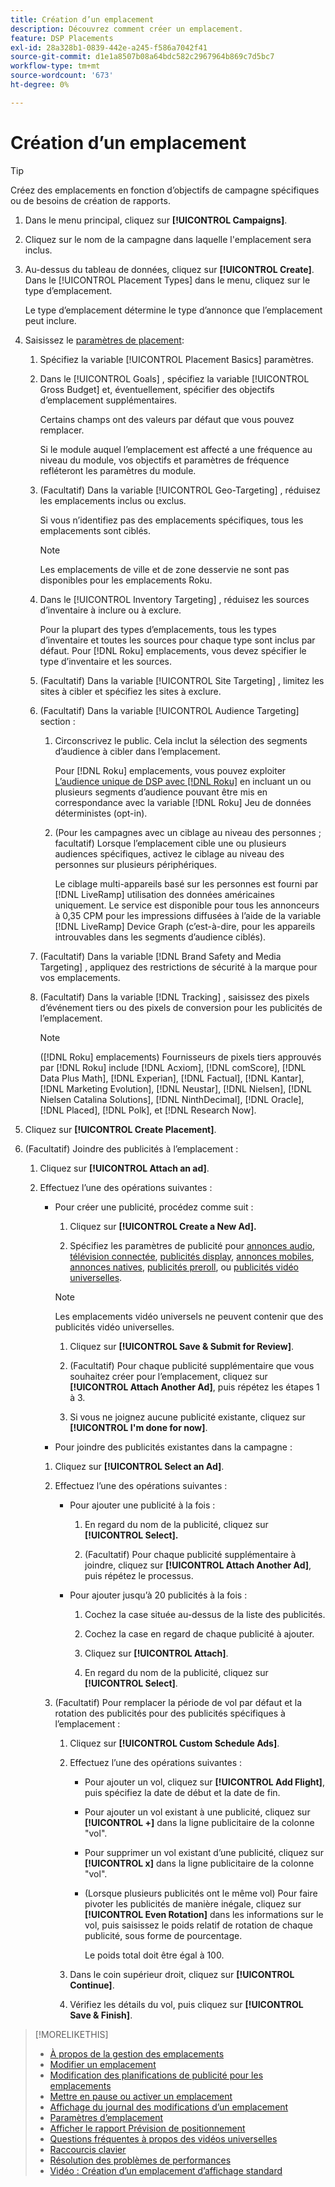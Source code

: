 ```yaml
---
title: Création d’un emplacement
description: Découvrez comment créer un emplacement.
feature: DSP Placements
exl-id: 28a328b1-0839-442e-a245-f586a7042f41
source-git-commit: d1e1a8507b08a64bdc582c2967964b869c7d5bc7
workflow-type: tm+mt
source-wordcount: '673'
ht-degree: 0%

---
```


# Création d’un emplacement

>[!TIP]
>
>Créez des emplacements en fonction d’objectifs de campagne spécifiques ou de besoins de création de rapports.

1. Dans le menu principal, cliquez sur **[!UICONTROL Campaigns]**.

1. Cliquez sur le nom de la campagne dans laquelle l&#39;emplacement sera inclus.

1. Au-dessus du tableau de données, cliquez sur **[!UICONTROL Create]**. Dans le [!UICONTROL Placement Types] dans le menu, cliquez sur le type d’emplacement.

   Le type d’emplacement détermine le type d’annonce que l’emplacement peut inclure.

1. Saisissez le [paramètres de placement](placement-settings.md):

   1. Spécifiez la variable [!UICONTROL Placement Basics] paramètres.

   1. Dans le [!UICONTROL Goals] , spécifiez la variable [!UICONTROL Gross Budget] et, éventuellement, spécifier des objectifs d’emplacement supplémentaires.

      Certains champs ont des valeurs par défaut que vous pouvez remplacer.

      Si le module auquel l’emplacement est affecté a une fréquence au niveau du module, vos objectifs et paramètres de fréquence refléteront les paramètres du module.

   1. (Facultatif) Dans la variable [!UICONTROL Geo-Targeting] , réduisez les emplacements inclus ou exclus.

      Si vous n’identifiez pas des emplacements spécifiques, tous les emplacements sont ciblés.

      >[!NOTE]
      >
      >Les emplacements de ville et de zone desservie ne sont pas disponibles pour les emplacements Roku.

   1. Dans le [!UICONTROL Inventory Targeting] , réduisez les sources d’inventaire à inclure ou à exclure.

      Pour la plupart des types d’emplacements, tous les types d’inventaire et toutes les sources pour chaque type sont inclus par défaut. Pour [!DNL Roku] emplacements, vous devez spécifier le type d’inventaire et les sources.

   1. (Facultatif) Dans la variable [!UICONTROL Site Targeting] , limitez les sites à cibler et spécifiez les sites à exclure.

   1. (Facultatif) Dans la variable [!UICONTROL Audience Targeting] section :

      1. Circonscrivez le public. Cela inclut la sélection des segments d’audience à cibler dans l’emplacement.

         Pour [!DNL Roku] emplacements, vous pouvez exploiter [L’audience unique de DSP avec [!DNL Roku]](/help/dsp/inventory/roku-inventory.md) en incluant un ou plusieurs segments d’audience pouvant être mis en correspondance avec la variable [!DNL Roku] Jeu de données déterministes (opt-in).

      1. (Pour les campagnes avec un ciblage au niveau des personnes ; facultatif) Lorsque l’emplacement cible une ou plusieurs audiences spécifiques, activez le ciblage au niveau des personnes sur plusieurs périphériques.

         Le ciblage multi-appareils basé sur les personnes est fourni par [!DNL LiveRamp] utilisation des données américaines uniquement. Le service est disponible pour tous les annonceurs à 0,35 CPM pour les impressions diffusées à l’aide de la variable [!DNL LiveRamp] Device Graph (c’est-à-dire, pour les appareils introuvables dans les segments d’audience ciblés).

   1. (Facultatif) Dans la variable [!DNL Brand Safety and Media Targeting] , appliquez des restrictions de sécurité à la marque pour vos emplacements.

   1. (Facultatif) Dans la variable [!DNL Tracking] , saisissez des pixels d’événement tiers ou des pixels de conversion pour les publicités de l’emplacement.

      >[!NOTE]
      >
      >([!DNL Roku] emplacements) Fournisseurs de pixels tiers approuvés par [!DNL Roku] include [!DNL Acxiom], [!DNL comScore], [!DNL Data Plus Math], [!DNL Experian], [!DNL Factual], [!DNL Kantar], [!DNL Marketing Evolution], [!DNL Neustar], [!DNL Nielsen], [!DNL Nielsen Catalina Solutions], [!DNL NinthDecimal], [!DNL Oracle], [!DNL Placed], [!DNL Polk], et [!DNL Research Now].

1. Cliquez sur **[!UICONTROL Create Placement]**.

1. (Facultatif) Joindre des publicités à l’emplacement :

   1. Cliquez sur **[!UICONTROL Attach an ad]**.

   1. Effectuez l’une des opérations suivantes :

      * Pour créer une publicité, procédez comme suit :

         1. Cliquez sur **[!UICONTROL Create a New Ad].**

         1. Spécifiez les paramètres de publicité pour [annonces audio](/help/dsp/campaign-management/ads/ad-settings-audio.md), [télévision connectée](/help/dsp/campaign-management/ads/ad-settings-connected-tv.md), [publicités display](/help/dsp/campaign-management/ads/ad-settings-display.md), [annonces mobiles](/help/dsp/campaign-management/ads/ad-settings-mobile.md), [annonces natives](/help/dsp/campaign-management/ads/ad-settings-native.md), [publicités preroll](/help/dsp/campaign-management/ads/ad-settings-pre-roll.md), ou [publicités vidéo universelles](/help/dsp/campaign-management/ads/ad-settings-universal-video.md).

        >[!NOTE]
        >
        >Les emplacements vidéo universels ne peuvent contenir que des publicités vidéo universelles.

         1. Cliquez sur **[!UICONTROL Save & Submit for Review]**.

         1. (Facultatif) Pour chaque publicité supplémentaire que vous souhaitez créer pour l’emplacement, cliquez sur **[!UICONTROL Attach Another Ad]**, puis répétez les étapes 1 à 3.

         1. Si vous ne joignez aucune publicité existante, cliquez sur **[!UICONTROL I'm done for now]**.

      * Pour joindre des publicités existantes dans la campagne :

      1. Cliquez sur **[!UICONTROL Select an Ad]**.

      1. Effectuez l’une des opérations suivantes :

         * Pour ajouter une publicité à la fois :

            1. En regard du nom de la publicité, cliquez sur **[!UICONTROL Select].**

            1. (Facultatif) Pour chaque publicité supplémentaire à joindre, cliquez sur **[!UICONTROL Attach Another Ad]**, puis répétez le processus.

         * Pour ajouter jusqu’à 20 publicités à la fois :

            1. Cochez la case située au-dessus de la liste des publicités.

            1. Cochez la case en regard de chaque publicité à ajouter.

            1. Cliquez sur **[!UICONTROL Attach]**.

            1. En regard du nom de la publicité, cliquez sur **[!UICONTROL Select]**.

      1. (Facultatif) Pour remplacer la période de vol par défaut et la rotation des publicités pour des publicités spécifiques à l’emplacement :

         1. Cliquez sur **[!UICONTROL Custom Schedule Ads]**.

         1. Effectuez l’une des opérations suivantes :

            * Pour ajouter un vol, cliquez sur **[!UICONTROL Add Flight]**, puis spécifiez la date de début et la date de fin.

            * Pour ajouter un vol existant à une publicité, cliquez sur **[!UICONTROL +]** dans la ligne publicitaire de la colonne &quot;vol&quot;.

            * Pour supprimer un vol existant d’une publicité, cliquez sur **[!UICONTROL x]** dans la ligne publicitaire de la colonne &quot;vol&quot;.

            * (Lorsque plusieurs publicités ont le même vol) Pour faire pivoter les publicités de manière inégale, cliquez sur **[!UICONTROL Even Rotation]** dans les informations sur le vol, puis saisissez le poids relatif de rotation de chaque publicité, sous forme de pourcentage.

              Le poids total doit être égal à 100.

         1. Dans le coin supérieur droit, cliquez sur **[!UICONTROL Continue]**.

         1. Vérifiez les détails du vol, puis cliquez sur **[!UICONTROL Save & Finish]**.

>[!MORELIKETHIS]
>
>* [À propos de la gestion des emplacements](placement-about.md)
>* [Modifier un emplacement](placement-edit.md)
>* [Modification des planifications de publicité pour les emplacements](placement-edit-ad-schedule.md)
>* [Mettre en pause ou activer un emplacement](placement-pause-activate.md)
>* [Affichage du journal des modifications d’un emplacement](placement-change-log.md)
>* [Paramètres d’emplacement](placement-settings.md)
>* [Afficher le rapport Prévision de positionnement](/help/dsp/campaign-management/reports/placement-forecast.md)
>* [Questions fréquentes à propos des vidéos universelles](/help/dsp/campaign-management/faq-universal-video.md)
>* [Raccourcis clavier](/help/dsp/campaign-management/reports/keyboard-shortcuts.md)
>* [Résolution des problèmes de performances](/help/dsp/optimization/troubleshooting-performance.md)
>* [Vidéo : Création d’un emplacement d’affichage standard](https://video.tv.adobe.com/v/340454)
